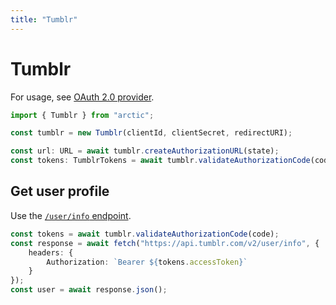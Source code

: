 ```yaml
---
title: "Tumblr"
---
```


# Tumblr

For usage, see [OAuth 2.0 provider](/guides/oauth2).

```ts
import { Tumblr } from "arctic";

const tumblr = new Tumblr(clientId, clientSecret, redirectURI);
```

```ts
const url: URL = await tumblr.createAuthorizationURL(state);
const tokens: TumblrTokens = await tumblr.validateAuthorizationCode(code);
```

## Get user profile

Use the [`/user/info` endpoint](https://www.tumblr.com/docs/en/api/v2#userinfo--get-a-users-information).

```ts
const tokens = await tumblr.validateAuthorizationCode(code);
const response = await fetch("https://api.tumblr.com/v2/user/info", {
	headers: {
		Authorization: `Bearer ${tokens.accessToken}`
	}
});
const user = await response.json();
```
